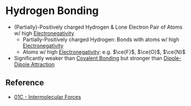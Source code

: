 # Hydrogen Bonding

* (Partially)-Positively charged Hydrogen & Lone Electron Pair of Atoms w/ high [Electronegativity](../../../Atomic%20Theory/Property%20of%20Element/Electronegativity.md)  
  - Partially-Positively charged Hydrogen: Bonds with atoms w/ high [Electronegativity](../../../Atomic%20Theory/Property%20of%20Element/Electronegativity.md)  
  - Atoms w/ high [Electronegativity](../../../Atomic%20Theory/Property%20of%20Element/Electronegativity.md): e.g. $\ce{F}$, $\ce{O}$, $\ce{N}$
* Significantly weaker than [Covalent Bonding](../Intramolecular%20Interaction/Covalent%20Bonding/Covalent%20Bonding.md) but stronger than [Dipole-Dipole Attraction](Dipole-Dipole%20Attraction.md)

## Reference

* [01C - Intermolecular Forces](../../../../../../../00%20-%20Summary/SCCH134%20-%20Organic%20Chemistry%20for%20Medical%20Science/01C%20-%20Intermolecular%20Forces.md)
